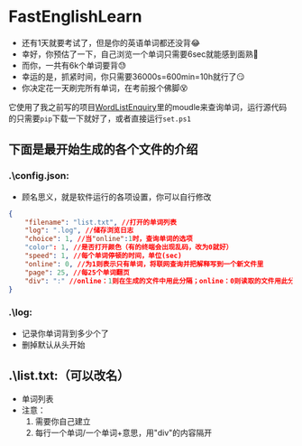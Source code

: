 # FastEnglishLearn
- 还有1天就要考试了，但是你的英语单词都还没背😂
- 幸好，你预估了一下，自己浏览一个单词只需要6sec就能感到面熟🤔
- 而你，一共有6k个单词要背😓
- 幸运的是，抓紧时间，你只需要36000s=600min=10h就行了😏
- 你决定花一天刷完所有单词，在考前报个佛脚😵

它使用了我之前写的项目[WordListEnquiry](https://github.com/what-is-me/WordListEnquiry)里的moudle来查询单词，运行源代码的只需要`pip`下载一下就好了，或者直接运行`set.ps1`

## 下面是最开始生成的各个文件的介绍
### .\config.json:
- 顾名思义，就是软件运行的各项设置，你可以自行修改
```json
{
    "filename": "list.txt", //打开的单词列表
    "log": ".log", //储存浏览日志
    "choice": 1, //当"online":1时，查询单词的选项
    "color": 1, //是否打开颜色（有的终端会出现乱码，改为0就好）
    "speed": 1, //每个单词停顿的时间，单位(sec)
    "online": 0, //为1则表示只有单词，将联网查询并把解释写到一个新文件里
    "page": 25, //每25个单词翻页
    "div": ":" //online：1则在生成的文件中用此分隔；online：0则读取的文件用此分隔意思和单词
}
```
### .\log:
- 记录你单词背到多少个了
- 删掉默认从头开始
## .\list.txt:（可以改名）
- 单词列表
- 注意：
	1. 需要你自己建立
	2. 每行一个单词/一个单词+意思，用"div"的内容隔开
